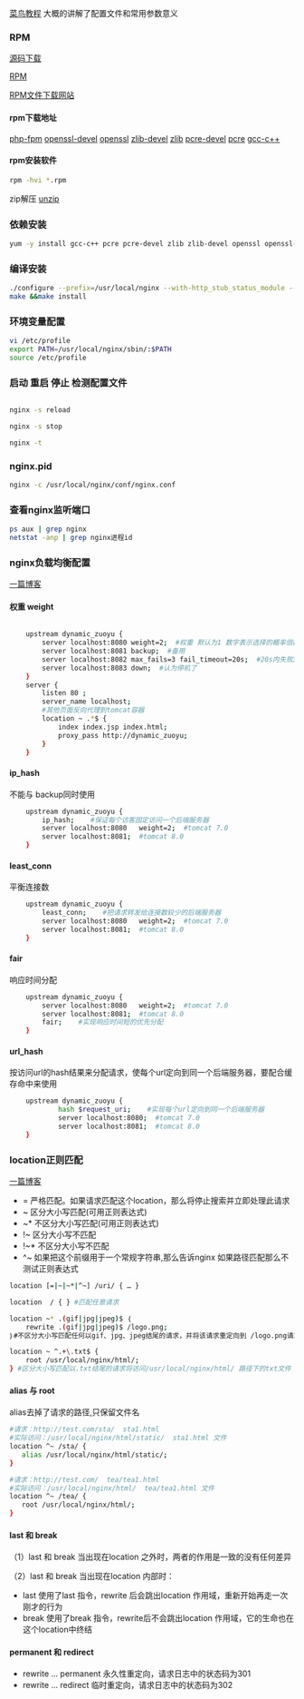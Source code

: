 
[菜鸟教程](https://www.runoob.com/w3cnote/nginx-setup-intro.html) 大概的讲解了配置文件和常用参数意义

### RPM

[源码下载](http://nginx.org/download/)

[RPM](http://nginx.org/packages/centos/7/x86_64/RPMS/)

[RPM文件下载网站](http://fr2.rpmfind.net/linux/rpm2html/search.php)
#### rpm下载地址
[php-fpm](http://fr2.rpmfind.net/linux/openmandriva/4.2/repository/x86_64/main/release/php-fpm-8.0.2-1-omv4002.x86_64.rpm)
[openssl-devel](http://fr2.rpmfind.net/linux/fedora/linux/releases/33/Everything/x86_64/os/Packages/o/openssl-devel-1.1.1g-15.fc33.x86_64.rpm)
[openssl](http://fr2.rpmfind.net/linux/openmandriva/4.2/repository/x86_64/main/release/openssl-3.0.0-0.alpha11.1-omv4002.x86_64.rpm)
[zlib-devel](http://fr2.rpmfind.net/linux/fedora/linux/development/rawhide/Everything/x86_64/os/Packages/z/zlib-devel-1.2.11-24.fc34.x86_64.rpm)
[zlib](http://fr2.rpmfind.net/linux/fedora/linux/development/rawhide/Everything/x86_64/os/Packages/z/zlib-1.2.11-24.fc34.x86_64.rpm)
[pcre-devel](http://fr2.rpmfind.net/linux/fedora/linux/development/rawhide/Everything/x86_64/os/Packages/p/pcre-devel-8.44-3.fc34.1.x86_64.rpm)
[pcre](http://fr2.rpmfind.net/linux/fedora/linux/development/rawhide/Everything/x86_64/os/Packages/p/pcre-8.44-3.fc34.1.x86_64.rpm)
[gcc-c++](http://fr2.rpmfind.net/linux/fedora/linux/development/rawhide/Everything/x86_64/os/Packages/g/gcc-c++-11.0.0-0.19.fc35.x86_64.rpm)

#### rpm安装软件

```bash
rpm -hvi *.rpm
```

zip解压
[unzip](http://fr2.rpmfind.net/linux/mageia/distrib/7/x86_64/media/core/updates/unzip-6.1c-3.1.mga7.x86_64.rpm)
### 依赖安装
```bash
yum -y install gcc-c++ pcre pcre-devel zlib zlib-devel openssl openssl-devel php-fpm
```

### 编译安装
```bash
./configure --prefix=/usr/local/nginx --with-http_stub_status_module --with-http_ssl_module
make &&make install

```

### 环境变量配置
```bash
vi /etc/profile
export PATH=/usr/local/nginx/sbin/:$PATH
source /etc/profile
```

### 启动 重启 停止 检测配置文件

```bash

nginx -s reload

nginx -s stop

nginx -t


```


### nginx.pid

```bash
nginx -c /usr/local/nginx/conf/nginx.conf

```

### 查看nginx监听端口

```bash
ps aux | grep nginx
netstat -anp | grep nginx进程id
```

### nginx负载均衡配置

[一篇博客](https://www.cnblogs.com/1214804270hacker/p/9325150.html)
#### 权重 weight
```bash

    upstream dynamic_zuoyu {
        server localhost:8080 weight=2;  #权重 默认为1 数字表示选择的概率倍数
        server localhost:8081 backup;  #备用
        server localhost:8082 max_fails=3 fail_timeout=20s;  #20s内失败3次认为该服务器停机了
        server localhost:8083 down;  #认为停机了
    }
	server {
		listen 80 ;
		server_name localhost;
		#其他页面反向代理到tomcat容器
        location ~ .*$ {
            index index.jsp index.html;
            proxy_pass http://dynamic_zuoyu;
        }
	}
```
#### ip_hash
不能与 backup同时使用
```bash
    upstream dynamic_zuoyu {
        ip_hash;    #保证每个访客固定访问一个后端服务器
        server localhost:8080   weight=2;  #tomcat 7.0
        server localhost:8081;  #tomcat 8.0
    }
```
#### least_conn
平衡连接数
```bash
    upstream dynamic_zuoyu {
        least_conn;    #把请求转发给连接数较少的后端服务器
        server localhost:8080   weight=2;  #tomcat 7.0
        server localhost:8081;  #tomcat 8.0
    }
```
#### fair
响应时间分配
```bash
    upstream dynamic_zuoyu {
        server localhost:8080   weight=2;  #tomcat 7.0
        server localhost:8081;  #tomcat 8.0
		fair;    #实现响应时间短的优先分配
    }
```
#### url_hash
按访问url的hash结果来分配请求，使每个url定向到同一个后端服务器，要配合缓存命中来使用
```bash
    upstream dynamic_zuoyu {
            hash $request_uri;    #实现每个url定向到同一个后端服务器
            server localhost:8080;  #tomcat 7.0
            server localhost:8081;  #tomcat 8.0
    }
```

### location正则匹配
[一篇博客](https://www.cnblogs.com/duhuo/p/8323812.html) 


- =     严格匹配。如果请求匹配这个location，那么将停止搜索并立即处理此请求
- ~     区分大小写匹配(可用正则表达式)
- ~*    不区分大小写匹配(可用正则表达式)
- !~    区分大小写不匹配
- !~*   不区分大小写不匹配
- ^~    如果把这个前缀用于一个常规字符串,那么告诉nginx 如果路径匹配那么不测试正则表达式


```bash
location [=|~|~*|^~] /uri/ { … }

location  / { } #匹配任意请求

location ~* .(gif|jpg|jpeg)$ ｛
    rewrite .(gif|jpg|jpeg)$ /logo.png;
｝#不区分大小写匹配任何以gif、jpg、jpeg结尾的请求，并将该请求重定向到 /logo.png请求

location ~ ^.+\.txt$ {
    root /usr/local/nginx/html/;
} #区分大小写匹配以.txt结尾的请求将访问/usr/local/nginx/html/ 路径下的txt文件


```
#### alias 与 root
alias去掉了请求的路径,只保留文件名
```bash
#请求：http://test.com/sta/  sta1.html
#实际访问：/usr/local/nginx/html/static/  sta1.html 文件
location ^~ /sta/ {  
   alias /usr/local/nginx/html/static/;  
}

#请求：http://test.com/  tea/tea1.html
#实际访问：/usr/local/nginx/html/  tea/tea1.html 文件
location ^~ /tea/ {  
   root /usr/local/nginx/html/;  
}
```
#### last 和 break

（1）last 和 break 当出现在location 之外时，两者的作用是一致的没有任何差异

（2）last 和 break 当出现在location 内部时：

- last        使用了last 指令，rewrite 后会跳出location 作用域，重新开始再走一次刚才的行为
- break    使用了break 指令，rewrite后不会跳出location 作用域，它的生命也在这个location中终结


#### permanent 和 redirect

- rewrite … permanent   永久性重定向，请求日志中的状态码为301
- rewrite … redirect    临时重定向，请求日志中的状态码为302